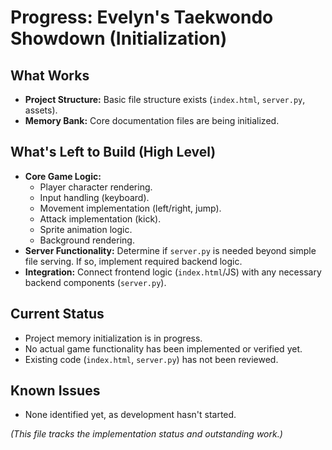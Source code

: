 # Progress: Evelyn's Taekwondo Showdown (Initialization)

## What Works

*   **Project Structure:** Basic file structure exists (`index.html`, `server.py`, assets).
*   **Memory Bank:** Core documentation files are being initialized.

## What's Left to Build (High Level)

*   **Core Game Logic:**
    *   Player character rendering.
    *   Input handling (keyboard).
    *   Movement implementation (left/right, jump).
    *   Attack implementation (kick).
    *   Sprite animation logic.
    *   Background rendering.
*   **Server Functionality:** Determine if `server.py` is needed beyond simple file serving. If so, implement required backend logic.
*   **Integration:** Connect frontend logic (`index.html`/JS) with any necessary backend components (`server.py`).

## Current Status

*   Project memory initialization is in progress.
*   No actual game functionality has been implemented or verified yet.
*   Existing code (`index.html`, `server.py`) has not been reviewed.

## Known Issues

*   None identified yet, as development hasn't started.

*(This file tracks the implementation status and outstanding work.)*
